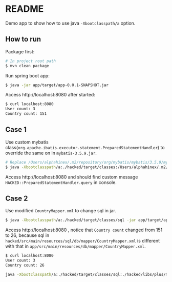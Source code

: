 README
======

Demo app to show how to use java `-Xbootclasspath/a` option.

How to run
----------

Package first:

```bash
# In project root path
$ mvn clean package
```

Run spring boot app:

```bash
$ java -jar app/target/app-0.0.1-SNAPSHOT.jar
```

Access http://localhost:8080 after started:

```bash
$ curl localhost:8080
User count: 3
Country count: 151
```

Case 1
------

Use custom mybatis class(`org.apache.ibatis.executor.statement.PreparedStatementHandler`) to override the same on in `mybatis-3.5.9.jar`.

```bash
# Replace /Users/alphahinex/.m2/repository/org/mybatis/mybatis/3.5.9/mybatis-3.5.9.jar to your mybatis-3.5.9.jar file's path
$ java -Xbootclasspath/a:./hacked/target/classes:/Users/alphahinex/.m2/repository/org/mybatis/mybatis/3.5.9/mybatis-3.5.9.jar -jar app/target/app-0.0.1-SNAPSHOT.jar
```

Access http://localhost:8080 and should find custom message `HACKED::PreparedStatementHandler.query` in console.

Case 2
------

Use modified `CountryMapper.xml` to change sql in jar.

```bash
$ java -Xbootclasspath/a:./hacked/target/classes/sql -jar app/target/app-0.0.1-SNAPSHOT.jar
```

Access http://localhost:8080 , notice that `Country count` changed from 151 to 26, 
because sql in `hacked/src/main/resources/sql/db/mapper/CountryMapper.xml` is different with that in `app/src/main/resources/db/mapper/CountryMapper.xml`.

```bash
$ curl localhost:8080
User count: 3
Country count: 26
```


```bash
java -Xbootclasspath/a:./hacked/target/classes/sql:./hacked/libs/plus/mybatis-plus-3.1.2.jar:./hacked/libs/plus/mybatis-plus-annotation-3.1.2.jar:./hacked/libs/plus/mybatis-plus-boot-starter-3.1.2.jar:./hacked/libs/plus/mybatis-plus-core-3.1.2.jar:./hacked/libs/plus/mybatis-plus-extension-3.1.2.jar:./hacked/libs/actuator/spring-beans-5.3.14.jar:./hacked/libs/actuator/spring-core-5.3.14.jar:./hacked/libs/actuator/spring-jcl-5.3.14.jar -jar app/target/app-0.0.1-SNAPSHOT.jar
```